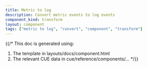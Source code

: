 ```yaml
---
title: Metric to log
description: Convert metric events to log events
component_kind: transform
layout: component
tags: ["metric to log", "convert", "component", "transform"]
---
```


{{/*
This doc is generated using:

1. The template in layouts/docs/component.html
2. The relevant CUE data in cue/reference/components/...
*/}}
